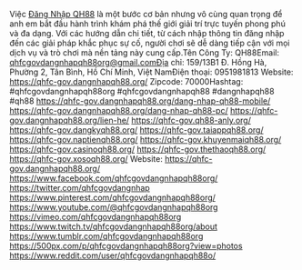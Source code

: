 Việc <a href="https://qhfc-gov.dangnhapqh88.org/" rel="noreferrer noopener">Đăng Nhập QH88</a> là một bước cơ bản nhưng vô cùng quan trọng để anh em bắt đầu hành trình khám phá thế giới giải trí trực tuyến phong phú và đa dạng. Với các hướng dẫn chi tiết, từ cách nhập thông tin đăng nhập đến các giải pháp khắc phục sự cố, người chơi sẽ dễ dàng tiếp cận với mọi dịch vụ và trò chơi mà nền tảng này cung cấp.Tên Công Ty: QH88Email: qhfcgovdangnhapqh88org@gmail.comĐịa chỉ: 159/13B1 Đ. Hồng Hà, Phường 2, Tân Bình, Hồ Chí Minh, Việt NamĐiện thoại: 0951981813
Website: 
<a href="https://qhfc-gov.dangnhapqh88.org/" rel="noreferrer noopener">https://qhfc-gov.dangnhapqh88.org/</a>
Zipcode: 70000Hashtag: #qhfcgovdangnhapqh88org #qhfcgovdangnhapqh88 #dangnhapqh88 #qh88
<a href="https://qhfc-gov.dangnhapqh88.org/dang-nhap-qh88-mobile/" rel="noreferrer noopener">https://qhfc-gov.dangnhapqh88.org/dang-nhap-qh88-mobile/</a>
<a href="https://qhfc-gov.dangnhapqh88.org/dang-nhap-qh88-pc/" rel="noreferrer noopener">https://qhfc-gov.dangnhapqh88.org/dang-nhap-qh88-pc/</a>
<a href="https://qhfc-gov.dangnhapqh88.org/lien-he/" rel="noreferrer noopener">https://qhfc-gov.dangnhapqh88.org/lien-he/</a>
<a href="https://qhfc-gov.qh88-anly.org/" rel="noreferrer noopener">https://qhfc-gov.qh88-anly.org/</a>
<a href="https://qhfc-gov.dangkyqh88.org/" rel="noreferrer noopener">https://qhfc-gov.dangkyqh88.org/</a>
<a href="https://qhfc-gov.taiappqh88.org/" rel="noreferrer noopener">https://qhfc-gov.taiappqh88.org/</a>
<a href="https://qhfc-gov.naptienqh88.org/" rel="noreferrer noopener">https://qhfc-gov.naptienqh88.org/</a>
<a href="https://qhfc-gov.khuyenmaiqh88.org/" rel="noreferrer noopener">https://qhfc-gov.khuyenmaiqh88.org/</a>
<a href="https://qhfc-gov.casinoqh88.org/" rel="noreferrer noopener">https://qhfc-gov.casinoqh88.org/</a>
<a href="https://qhfc-gov.thethaoqh88.org/" rel="noreferrer noopener">https://qhfc-gov.thethaoqh88.org/</a>
<a href="https://qhfc-gov.xosoqh88.org/" rel="noreferrer noopener">https://qhfc-gov.xosoqh88.org/</a>
Website: 
<a href="https://qhfc-gov.dangnhapqh88.org/">https://qhfc-gov.dangnhapqh88.org/</a>
<a href="https://www.facebook.com/qhfcgovdangnhapqh88org/">https://www.facebook.com/qhfcgovdangnhapqh88org/</a>
<a href="https://twitter.com/qhfcgovdangnhap">https://twitter.com/qhfcgovdangnhap</a>
<a href="https://www.pinterest.com/qhfcgovdangnhapqh88org/">https://www.pinterest.com/qhfcgovdangnhapqh88org/</a>
<a href="https://www.youtube.com/@qhfcgovdangnhapqh88org">https://www.youtube.com/@qhfcgovdangnhapqh88org</a>
<a href="https://vimeo.com/qhfcgovdangnhapqh88org">https://vimeo.com/qhfcgovdangnhapqh88org</a>
<a href="https://www.twitch.tv/qhfcgovdangnhapqh88org/about">https://www.twitch.tv/qhfcgovdangnhapqh88org/about</a>
<a href="https://www.tumblr.com/qhfcgovdangnhapqh88org">https://www.tumblr.com/qhfcgovdangnhapqh88org</a>
<a href="https://500px.com/p/qhfcgovdangnhapqh88org?view=photos">https://500px.com/p/qhfcgovdangnhapqh88org?view=photos</a>
<a href="https://www.reddit.com/user/qhfcgovdangnhapqh88o/">https://www.reddit.com/user/qhfcgovdangnhapqh88o/</a>
